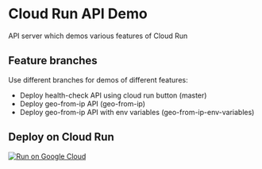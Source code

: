 # Cloud Run API Demo

API server which demos various features of Cloud Run

## Feature branches

Use different branches for demos of different features:

- Deploy health-check API using cloud run button (master)
- Deploy geo-from-ip API (geo-from-ip)
- Deploy geo-from-ip API with env variables (geo-from-ip-env-variables)

## Deploy on Cloud Run

[![Run on Google Cloud](https://storage.googleapis.com/cloudrun/button.svg)](https://console.cloud.google.com/cloudshell/editor?shellonly=true&cloudshell_image=gcr.io/cloudrun/button&cloudshell_git_repo=https://github.com/VikramTiwari/api-cloud-run-demo.git)

